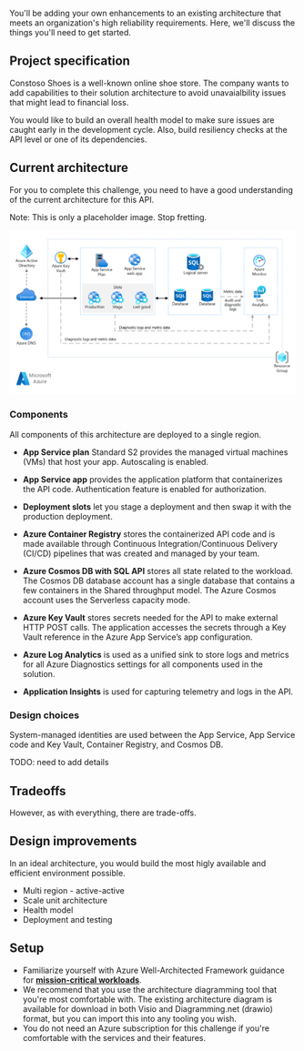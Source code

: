 
You'll be adding your own enhancements to an existing architecture that meets an organization's high reliability requirements. Here, we'll discuss the things you'll need to get started.

## Project specification

Constoso Shoes is a well-known online shoe store. The company wants to add capabilities to their solution architecture to avoid unavaialbility issues that might lead to financial loss. 

You would like to build an overall health model to make sure issues are caught early in the development cycle. Also, build resiliency checks at the API level or one of its dependencies.

## Current architecture

For you to complete this challenge, you need to have a good understanding of the current architecture for this API. 

Note: This is only a placeholder image. Stop fretting.

![Basic web app](../media/basic-web-app.png)

### Components

All components of this architecture are deployed to a single region. 

- **App Service plan** Standard S2 provides the managed virtual machines (VMs) that host your app. Autoscaling is enabled.

- **App Service app** provides the application platform that containerizes the API code. Authentication feature is enabled for authorization. 

- **Deployment slots** let you stage a deployment and then swap it with the production deployment. 

- **Azure Container Registry** stores the containerized API code and is made available through Continuous Integration/Continuous Delivery (CI/CD) pipelines that was created and managed by your team. 

- **Azure Cosmos DB with SQL API** stores all state related to the workload. The Cosmos DB database account has a single database that contains a few containers in the Shared throughput model. The Azure Cosmos account uses the Serverless capacity mode.

- **Azure Key Vault** stores secrets needed for the API to make external HTTP POST calls. The application accesses the secrets through a Key Vault reference in the Azure App Service’s app configuration.

- **Azure Log Analytics** is used as a unified sink to store logs and metrics for all Azure Diagnostics settings for all components used in the solution.

- **Application Insights** is used for capturing telemetry and logs in the API.

### Design choices

System-managed identities are used between the App Service, App Service code and Key Vault, Container Registry, and Cosmos DB.

TODO: need to add details

## Tradeoffs

However, as with everything, there are trade-offs.


## Design improvements

In an ideal architecture, you would build the most higly available and efficient environment possible. 

- Multi region - active-active
- Scale unit architecture
- Health model
- Deployment and testing

## Setup
- Familiarize yourself with Azure Well-Architected Framework guidance for [**mission-critical workloads**](/azure/architecture/framework/mission-critical/mission-critical-overview).
- We recommend that you use the architecture diagramming tool that you're most comfortable with. The existing architecture diagram is available for download in both Visio and Diagramming.net (drawio) format, but you can import this into any tooling you wish.
- You do not need an Azure subscription for this challenge if you're comfortable with the services and their features.




